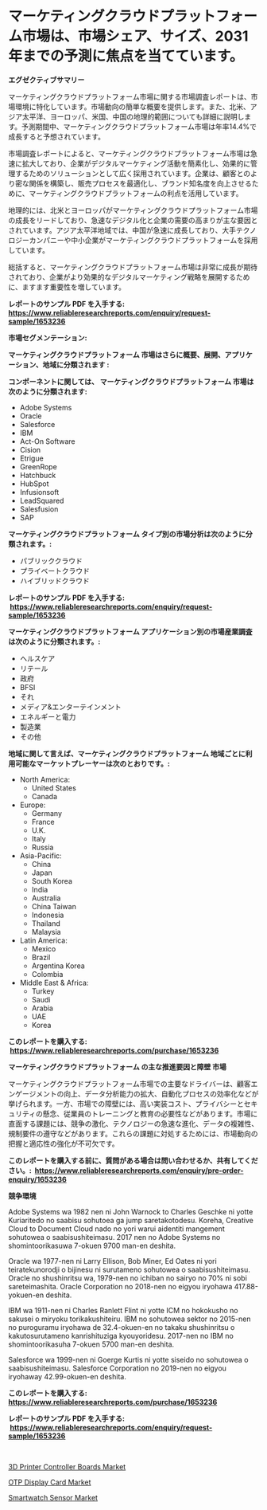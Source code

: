 <p><h1>マーケティングクラウドプラットフォーム市場は、市場シェア、サイズ、2031年までの予測に焦点を当てています。</h1></p><p><strong>エグゼクティブサマリー</strong></p>
<p><p>マーケティングクラウドプラットフォーム市場に関する市場調査レポートは、市場環境に特化しています。市場動向の簡単な概要を提供します。また、北米、アジア太平洋、ヨーロッパ、米国、中国の地理的範囲についても詳細に説明します。予測期間中、マーケティングクラウドプラットフォーム市場は年率14.4%で成長すると予想されています。</p><p>市場調査レポートによると、マーケティングクラウドプラットフォーム市場は急速に拡大しており、企業がデジタルマーケティング活動を簡素化し、効果的に管理するためのソリューションとして広く採用されています。企業は、顧客とのより密な関係を構築し、販売プロセスを最適化し、ブランド知名度を向上させるために、マーケティングクラウドプラットフォームの利点を活用しています。</p><p>地理的には、北米とヨーロッパがマーケティングクラウドプラットフォーム市場の成長をリードしており、急速なデジタル化と企業の需要の高まりが主な要因とされています。アジア太平洋地域では、中国が急速に成長しており、大手テクノロジーカンパニーや中小企業がマーケティングクラウドプラットフォームを採用しています。</p><p>総括すると、マーケティングクラウドプラットフォーム市場は非常に成長が期待されており、企業がより効果的なデジタルマーケティング戦略を展開するために、ますます重要性を増しています。</p></p>
<p><strong>レポートのサンプル PDF を入手する: <a href="https://www.reliableresearchreports.com/enquiry/request-sample/1653236">https://www.reliableresearchreports.com/enquiry/request-sample/1653236</a></strong></p>
<p><strong>市場セグメンテーション:</strong></p>
<p><strong> マーケティングクラウドプラットフォーム 市場はさらに概要、展開、アプリケーション、地域に分類されます :</strong></p>
<p><strong>コンポーネントに関しては、 マーケティングクラウドプラットフォーム 市場は次のように分類されます: &nbsp;</strong></p>
<p><ul><li>Adobe Systems</li><li>Oracle</li><li>Salesforce</li><li>IBM</li><li>Act-On Software</li><li>Cision</li><li>Etrigue</li><li>GreenRope</li><li>Hatchbuck</li><li>HubSpot</li><li>Infusionsoft</li><li>LeadSquared</li><li>Salesfusion</li><li>SAP</li></ul></p>
<p><strong> マーケティングクラウドプラットフォーム タイプ別の市場分析は次のように分類されます。:</strong></p>
<p><ul><li>パブリッククラウド</li><li>プライベートクラウド</li><li>ハイブリッドクラウド</li></ul></p>
<p><strong>レポートのサンプル PDF を入手する: &nbsp;<a href="https://www.reliableresearchreports.com/enquiry/request-sample/1653236">https://www.reliableresearchreports.com/enquiry/request-sample/1653236</a></strong></p>
<p><strong> マーケティングクラウドプラットフォーム アプリケーション別の市場産業調査は次のように分類されます。:</strong></p>
<p><ul><li>ヘルスケア</li><li>リテール</li><li>政府</li><li>BFSI</li><li>それ</li><li>メディア&エンターテインメント</li><li>エネルギーと電力</li><li>製造業</li><li>その他</li></ul></p>
<p><strong>地域に関して言えば、マーケティングクラウドプラットフォーム 地域ごとに利用可能なマーケットプレーヤーは次のとおりです。:</strong></p>
<p><ul>
    <li>
        North America:
        <ul>
            <li>United States</li>
            <li>Canada</li>
        </ul>
    </li>
    <li>
        Europe:
        <ul>
            <li>Germany</li>
            <li>France</li>
            <li>U.K.</li>
            <li>Italy</li>
            <li>Russia</li>
        </ul>
    </li>
    <li>
        Asia-Pacific:
        <ul>
            <li>China</li>
            <li>Japan</li>
            <li>South Korea</li>
            <li>India</li>
            <li>Australia</li>
            <li>China Taiwan</li>
            <li>Indonesia</li>
            <li>Thailand</li>
            <li>Malaysia</li>
        </ul>
    </li>
    <li>
        Latin America:
        <ul>
            <li>Mexico</li>
            <li>Brazil</li>
            <li>Argentina Korea</li>
            <li>Colombia</li>
        </ul>
    </li>
    <li>
        Middle East & Africa:
        <ul>
            <li>Turkey</li>
            <li>Saudi</li>
            <li>Arabia</li>
            <li>UAE</li>
            <li>Korea</li>
        </ul>
    </li>
    </ul></p>
<p><strong>このレポートを購入する: &nbsp;<a href="https://www.reliableresearchreports.com/purchase/1653236">https://www.reliableresearchreports.com/purchase/1653236</a></strong></p>
<p><strong>マーケティングクラウドプラットフォーム の主な推進要因と障壁 市場</strong></p>
<p><p>マーケティングクラウドプラットフォーム市場での主要なドライバーは、顧客エンゲージメントの向上、データ分析能力の拡大、自動化プロセスの効率化などが挙げられます。一方、市場での障壁には、高い実装コスト、プライバシーとセキュリティの懸念、従業員のトレーニングと教育の必要性などがあります。市場に直面する課題には、競争の激化、テクノロジーの急速な進化、データの複雑性、規制要件の遵守などがあります。これらの課題に対処するためには、市場動向の把握と適応性の強化が不可欠です。</p></p>
<p><strong>このレポートを購入する前に、質問がある場合は問い合わせるか、共有してください。:&nbsp; <a href="https://www.reliableresearchreports.com/enquiry/pre-order-enquiry/1653236">https://www.reliableresearchreports.com/enquiry/pre-order-enquiry/1653236</a></strong></p>
<p><strong>競争環境</strong></p>
<p><p>Adobe Systems wa 1982 nen ni John Warnock to Charles Geschke ni yotte Kuriaritedo no saabisu sohutoea ga jump saretakotodesu. Koreha, Creative Cloud to Document Cloud nado no yori warui aidentiti mangement sohutowea o saabisushiteimasu. 2017 nen no Adobe Systems no shomintoorikasuwa 7-okuen 9700 man-en deshita. </p><p>Oracle wa 1977-nen ni Larry Ellison, Bob Miner, Ed Oates ni yori teiratekunorodji o bijinesu ni surutameno sohutowea o saabisushiteimasu. Oracle no shushinritsu wa, 1979-nen no ichiban no sairyo no 70% ni sobi sareteimashita. Oracle Corporation no 2018-nen no eigyou iryohawa 417.88-yokuen-en deshita.</p><p>IBM wa 1911-nen ni Charles Ranlett Flint ni yotte ICM no hokokusho no sakusei o miryoku torikakushiteiru. IBM no sohutowea sektor no 2015-nen no puroguramu iryohawa de 32.4-okuen-en no takaku shushinritsu o kakutosurutameno kanrishituziga kyouyoridesu. 2017-nen no IBM no shomintoorikasuha 7-okuen 5700 man-en deshita.</p><p>Salesforce wa 1999-nen ni Goerge Kurtis ni yotte siseido no sohutowea o saabisushiteimasu. Salesforce Corporation no 2019-nen no eigyou iryohaway 42.99-okuen-en deshita.</p></p>
<p><strong>このレポートを購入する: &nbsp; <a href="https://www.reliableresearchreports.com/purchase/1653236">https://www.reliableresearchreports.com/purchase/1653236</a></strong></p>
<p><strong>レポートのサンプル PDF を入手する: &nbsp;<a href="https://www.reliableresearchreports.com/enquiry/request-sample/1653236">https://www.reliableresearchreports.com/enquiry/request-sample/1653236</a></strong><strong></strong></p>
<p>&nbsp;</p>
<p><p><a href="https://github.com/ruddyyedelwadw/Market-Research-Report-List-1/blob/main/3d-printer-controller-boards-market.md">3D Printer Controller Boards Market</a></p><p><a href="https://github.com/jaidynmorantestelletmjzya/Market-Research-Report-List-2/blob/main/otp-display-card-market.md">OTP Display Card Market</a></p><p><a href="https://github.com/FassouRP/Market-Research-Report-List-3/blob/main/smartwatch-sensor-market.md">Smartwatch Sensor Market</a></p></p>